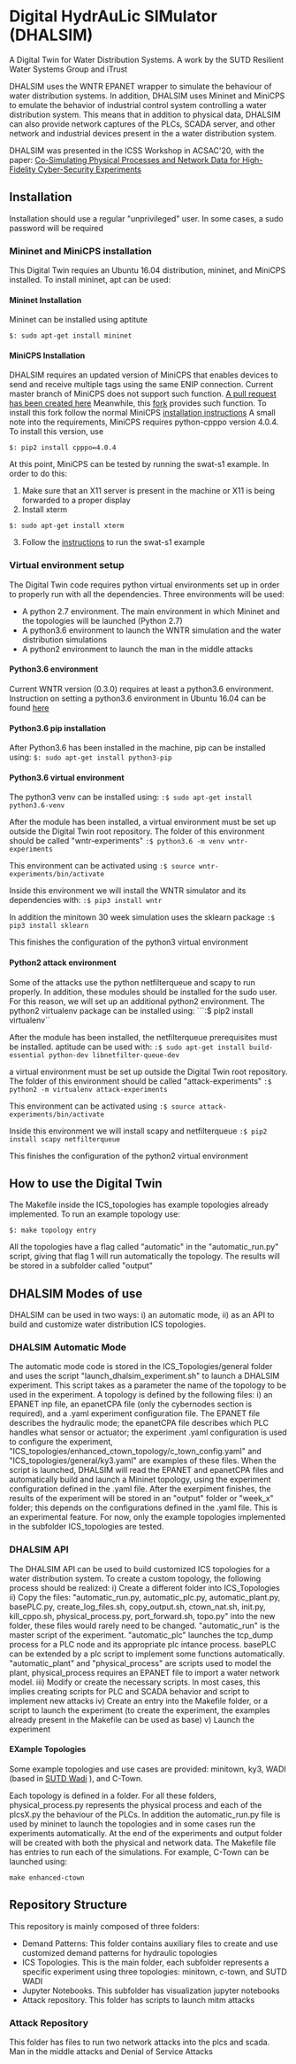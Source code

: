 # Digital HydrAuLic SIMulator (DHALSIM)
A Digital Twin for Water Distribution Systems. A work by the SUTD Resilient Water Systems Group and iTrust

DHALSIM uses the WNTR EPANET wrapper to simulate the behaviour of water distribution systems. In addition, DHALSIM uses Mininet and MiniCPS to emulate the behavior of industrial control system controlling a water distribution system. This means that in addition to physical data, DHALSIM can also provide network captures of the PLCs, SCADA server, and other network and industrial devices present in the a water distribution system.

DHALSIM was presented in the ICSS Workshop in ACSAC'20, with the paper: [Co-Simulating Physical Processes and Network Data for High-Fidelity Cyber-Security Experiments](https://dl.acm.org/doi/abs/10.1145/3442144.3442147)

## Installation

Installation should use a regular "unprivileged" user. In some cases, a sudo password will be required

### Mininet and MiniCPS installation
This Digital Twin requies an Ubuntu 16.04 distribution, mininet, and MiniCPS installed. To install mininet, apt can be used:

#### Mininet Installation
Mininet can be installed using aptitute

`$: sudo apt-get install mininet`

#### MiniCPS Installation
DHALSIM requires an updated version of MiniCPS that enables devices to send and receive multiple tags using the same ENIP connection.
Current master branch of MiniCPS does not support such function. [A pull request has been created here](https://github.com/scy-phy/minicps/pull/27)
Meanwhile, this [fork](https://github.com/afmurillo/minicps) provides such function. To install this fork follow the normal MiniCPS [installation instructions](https://github.com/afmurillo/minicps/blob/master/docs/userguide.rst)
A small note into the requirements, MiniCPS requires python-cpppo version 4.0.4. To install this version, use

`$: pip2 install cpppo=4.0.4`

At this point, MiniCPS can be tested by running the swat-s1 example. In order to do this:
1) Make sure that an X11 server is present in the machine or X11 is being forwarded to a proper display
2) Install xterm

`$: sudo apt-get install xterm`

3) Follow the [instructions](https://github.com/afmurillo/minicps/blob/master/docs/swat-tutorial.rst) to run the swat-s1 example

### Virtual environment setup
The Digital Twin code requires python virtual environments set up in order to properly run with all the dependencies. Three environments will be used:

- A python 2.7 environment. The main environment in which Mininet and the topologies will be launched (Python 2.7)
- A python3.6 environment to launch the WNTR simulation and the water distribution simulations
- A python2 environment to launch the man in the middle attacks

#### Python3.6 environment
Current WNTR version (0.3.0) requires at least a python3.6 environment. Instruction on setting a python3.6 environment in Ubuntu 16.04 can be found [here](https://www.tecmint.com/install-python-in-ubuntu/)

#### Python3.6 pip installation
After Python3.6 has been installed in the machine, pip can be installed using:
`$: sudo apt-get install python3-pip` 

#### Python3.6 virtual environment
The python3 venv can be installed using:
```:$ sudo apt-get install python3.6-venv```

After the module has been installed, a virtual environment must be set up outside the Digital Twin root repository. The folder of this environment should be called "wntr-experiments"
```:$ python3.6 -m venv wntr-experiments```

This environment can be activated using
```:$ source wntr-experiments/bin/activate```

Inside this environment we will install the WNTR simulator and its dependencies with: 
```:$ pip3 install wntr```

In addition the minitown 30 week simulation uses the sklearn package
```:$ pip3 install sklearn```

This finishes the configuration of the python3 virtual environment

#### Python2 attack environment
Some of the attacks use the python netfilterqueue and scapy to run properly. In addition, these modules should be installed for the sudo user. For this reason, we will set up an additional python2 environment. The python2 virtualenv package can be installed using: 
```:$ pip2 install virtualenv``

After the module has been installed, the netfilterqueue prerequisites must be installed. aptitude can be used with:
`:$ sudo apt-get install build-essential python-dev libnetfilter-queue-dev`
 
 a virtual environment must be set up outside the Digital Twin root repository. The folder of this environment should be called "attack-experiments"
```:$ python2 -m virtualenv attack-experiments```

This environment can be activated using
```:$ source attack-experiments/bin/activate```

Inside this environment we will install scapy and netfilterqueue
```:$ pip2 install scapy netfilterqueue```

This finishes the configuration of the python2 virtual environment

## How to use the Digital Twin

The Makefile inside the ICS_topologies has example topologies already implemented. To run an example topology use: 

```$: make topology entry```

All the topologies have a flag called "automatic" in the "automatic_run.py" script, giving that flag 1 will run automatically the topology. The results will be stored in a subfolder called "output"


## DHALSIM Modes of use

DHALSIM can be used in two ways: i) an automatic mode, ii) as an API to build and customize water distribution ICS topologies. 

### DHALSIM Automatic Mode
The automatic mode code is stored in the ICS_Topologies/general folder and uses the script "launch_dhalsim_experiment.sh" to launch a DHALSIM experiment. This script takes as a parameter the name of the topology to be used in the experiment. A topology is defined by the following files: i) an EPANET inp file, an epanetCPA file (only the cybernodes section is required), and a .yaml experiment configuration file. 
The EPANET file describes the hydraulic mode; the epanetCPA file describes which PLC handles what sensor or actuator; the experiment .yaml configuration is used to configure the experiment, "ICS_topologies/enhanced_ctown_topology/c_town_config.yaml" and "ICS_topologies/general/ky3.yaml" are examples of these files. 
When the script is launched, DHALSIM will read the EPANET and epanetCPA files and automatically build and launch a Mininet topology, using the experiment configuration defined in the .yaml file. After the exerpiment finishes, the results of the experiment will be stored in an "output" folder or "week_x" folder; this depends on the configurations defined in the .yaml file. 
This is an experimental feature. For now, only the example topologies implemented in the subfolder ICS_topologies are tested.
 
### DHALSIM API
The DHALSIM API can be used to build customized ICS topologies for a water distribution system. To create a custom topology, the following process should be realized:
i) Create a different folder into ICS_Topologies
ii) Copy the files: "automatic_run.py, automatic_plc.py, automatic_plant.py, basePLC.py, create_log_files.sh, copy_output.sh, ctown_nat.sh, init.py, kill_cppo.sh, physical_process.py, port_forward.sh, topo.py" into the new folder, these files would rarely need to be changed. "automatic_run" is the master script of the experiment. "automatic_plc" launches the tcp_dump process for a PLC node and its appropriate plc intance process. basePLC can be extended by a plc script to implement some functions automatically. "automatic_plant" and "physical_process" are scripts used to model the plant, physical_process requires an EPANET file to import a water network model.
iii) Modify or create the necessary scripts. In most cases, this implies creating scripts for PLC and SCADA behavior and script to implement new attacks
iv) Create an entry into the Makefile folder, or a script to launch the experiment (to create the experiment, the examples already present in the Makefile can be used as base)
v) Launch the experiment

#### EXample Topologies

Some example topologies and use cases are provided: minitown, ky3, WADI (based in [SUTD Wadi](https://itrust.sutd.edu.sg/testbeds/water-distribution-wadi/) ), and C-Town.

Each topology is defined in a folder. For all these folders, physical_process.py represents the physical process and each of the plcsX.py the behaviour of the PLCs. In addition the automatic_run.py file is used by mininet to launch the topologies and in some cases run the experiments automatically. At the end of the experiments and output folder will be created with both the physical and network data. 
The Makefile file has entries to run each of the simulations. For example, C-Town can be launched using:

```make enhanced-ctown```

## Repository Structure
This repository is mainly composed of three folders:
- Demand Patterns: This folder contains auxiliary files to create and use customized demand patterns for hydraulic topologies
- ICS Topologies. This is the main folder, each subfolder represents a specific experiment using three topologies: minitown, c-town, and SUTD WADI
- Jupyter Notebooks. This subfolder has visualization jupyter notebooks
- Attack repository. This folder has scripts to launch mitm attacks

### Attack Repository
This folder has files to run two network attacks into the plcs and scada. Man in the middle attacks and Denial of Service Attacks